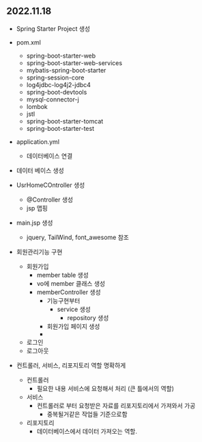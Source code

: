 ## 2022.11.18

- Spring Starter Project 생성
- pom.xml
    - spring-boot-starter-web
    - spring-boot-starter-web-services
    - mybatis-spring-boot-starter
    - spring-session-core
    - log4jdbc-log4j2-jdbc4
    - spring-boot-devtools
    - mysql-connector-j
    - lombok
    - jstl
    - spring-boot-starter-tomcat
    - spring-boot-starter-test
- application.yml
    - 데이터베이스 연결
- 데이터 베이스 생성
- UsrHomeCOntroller 생성
    - @Controller 생성
    - jsp 맵핑
- main.jsp 생성
    - jquery, TailWind, font_awesome 참조


- 회원관리기능 구현
    - 회원가입
        - member table 생성
        - vo에 member 클래스 생성
        - memberController 생성
            - 기능구현부터
                - service 생성
                    - repository 생성
            - 회원가입 페이지 생성
            - 
    - 로그인
    - 로그아웃

- 컨트롤러, 서비스, 리포지토리 역할 명확하게
    - 컨트롤러
        - 필요한 내용 서비스에 요청해서 처리 (큰 틀에서의 역할)
    - 서비스
        - 컨트롤러로 부터 요청받은 자료를 리포지토리에서 가져와서 가공
            - 중복될거같은 작업들 기준으로함
    - 리포지토리
        - 데이터베이스에서 데이터 가져오는 역할.